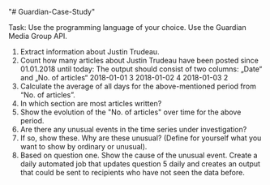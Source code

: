 "# Guardian-Case-Study"

Task:
Use the programming language of your choice.
Use the Guardian Media Group API.

1. Extract information about Justin Trudeau.
2. Count how many articles about Justin Trudeau have been posted since 01.01.2018 until
   today:
   The output should consist of two columns:
   „Date“ and „No. of articles“
   2018-01-01 3
   2018-01-02 4
   2018-01-03 2
3. Calculate the average of all days for the above-mentioned period from “No. of articles”.
4. In which section are most articles written?
5. Show the evolution of the "No. of articles" over time for the above period.
6. Are there any unusual events in the time series under investigation?
7. If so, show these. Why are these unusual? (Define for yourself what you want to show by
   ordinary or unusual).
8. Based on question one. Show the cause of the unusual event.
   Create a daily automated job that updates question 5 daily and creates an output that could be sent
   to recipients who have not seen the data before.
